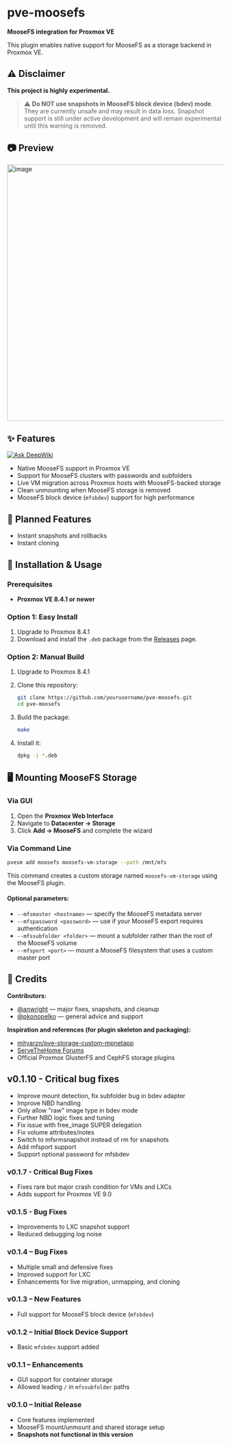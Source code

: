 # pve-moosefs

**MooseFS integration for Proxmox VE**

This plugin enables native support for MooseFS as a storage backend in Proxmox VE.

## ⚠️ Disclaimer

**This project is highly experimental.**

> ⚠️ **Do NOT use snapshots in MooseFS block device (bdev) mode**. They are currently unsafe and may result in data loss. Snapshot support is still under active development and will remain experimental until this warning is removed.

## 📷 Preview

<img width="597" alt="image" src="https://github.com/user-attachments/assets/a3d13281-344e-4ec4-9ed8-7556582e5d5b" />

## ✨ Features

[![Ask DeepWiki](https://deepwiki.com/badge.svg)](https://deepwiki.com/Zorlin/pve-moosefs)

* Native MooseFS support in Proxmox VE
* Support for MooseFS clusters with passwords and subfolders
* Live VM migration across Proxmox hosts with MooseFS-backed storage
* Clean unmounting when MooseFS storage is removed
* MooseFS block device (`mfsbdev`) support for high performance

## 🚧 Planned Features

* Instant snapshots and rollbacks
* Instant cloning

## 🚀 Installation & Usage

### Prerequisites

* **Proxmox VE 8.4.1 or newer**

### Option 1: Easy Install

1. Upgrade to Proxmox 8.4.1
2. Download and install the `.deb` package from the [Releases](../../releases) page.

### Option 2: Manual Build

1. Upgrade to Proxmox 8.4.1
2. Clone this repository:

   ```bash
   git clone https://github.com/yourusername/pve-moosefs.git
   cd pve-moosefs
   ```
3. Build the package:

   ```bash
   make
   ```
4. Install it:

   ```bash
   dpkg -i *.deb
   ```

## 🖥️ Mounting MooseFS Storage

### Via GUI

1. Open the **Proxmox Web Interface**
2. Navigate to **Datacenter → Storage**
3. Click **Add → MooseFS** and complete the wizard

### Via Command Line

```bash
pvesm add moosefs moosefs-vm-storage --path /mnt/mfs
```

This command creates a custom storage named `moosefs-vm-storage` using the MooseFS plugin.

#### Optional parameters:

* `--mfsmaster <hostname>` — specify the MooseFS metadata server
* `--mfspassword <password>` — use if your MooseFS export requires authentication
* `--mfssubfolder <folder>` — mount a subfolder rather than the root of the MooseFS volume
* `--mfsport <port>` — mount a MooseFS filesystem that uses a custom master port

## 🙏 Credits

**Contributors:**

* [@anwright](https://github.com/anwright) — major fixes, snapshots, and cleanup
* [@pkonopelko](https://github.com/pkonopelko) — general advice and support

**Inspiration and references (for plugin skeleton and packaging):**

* [mityarzn/pve-storage-custom-mpnetapp](https://github.com/mityarzn/pve-storage-custom-mpnetapp)
* [ServeTheHome Forums](https://forums.servethehome.com/index.php?threads/custom-storage-plugins-for-proxmox.12558/)
* Official Proxmox GlusterFS and CephFS storage plugins

## v0.1.10 - Critical bug fixes

  * Improve mount detection, fix subfolder bug in bdev adapter
  * Improve NBD handling
  * Only allow "raw" image type in bdev mode
  * Further NBD logic fixes and tuning
  * Fix issue with free_image SUPER delegation
  * Fix volume attributes/notes
  * Switch to mfsrmsnapshot instead of rm for snapshots
  * Add mfsport support
  * Support optional password for mfsbdev

### v0.1.7 - Critical Bug Fixes

* Fixes rare but major crash condition for VMs and LXCs
* Adds support for Proxmox VE 9.0

### v0.1.5 - Bug Fixes

* Improvements to LXC snapshot support
* Reduced debugging log noise

### v0.1.4 – Bug Fixes

* Multiple small and defensive fixes
* Improved support for LXC
* Enhancements for live migration, unmapping, and cloning

### v0.1.3 – New Features

* Full support for MooseFS block device (`mfsbdev`)

### v0.1.2 – Initial Block Device Support

* Basic `mfsbdev` support added

### v0.1.1 – Enhancements

* GUI support for container storage
* Allowed leading `/` in `mfssubfolder` paths

### v0.1.0 – Initial Release

* Core features implemented
* MooseFS mount/unmount and shared storage setup
* **Snapshots not functional in this version**
